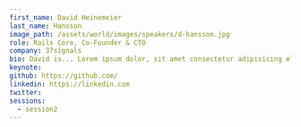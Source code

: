 ```yaml
---
first_name: David Heinemeier
last_name: Hansson
image_path: /assets/world/images/speakers/d-hansson.jpg
role: Rails Core, Co-Founder & CTO
company: 37signals
bio: David is... Lorem ipsum dolor, sit amet consectetur adipisicing elit. Doloremque possimus inventore repellat asperiores rerum tempore, impedit esse obcaecati expedita a modi assumenda fugit totam laboriosam ratione, minima aperiam error voluptas!
keynote:
github: https://github.com/
linkedin: https://linkedin.com
twitter:
sessions:
  - session2
---
```

